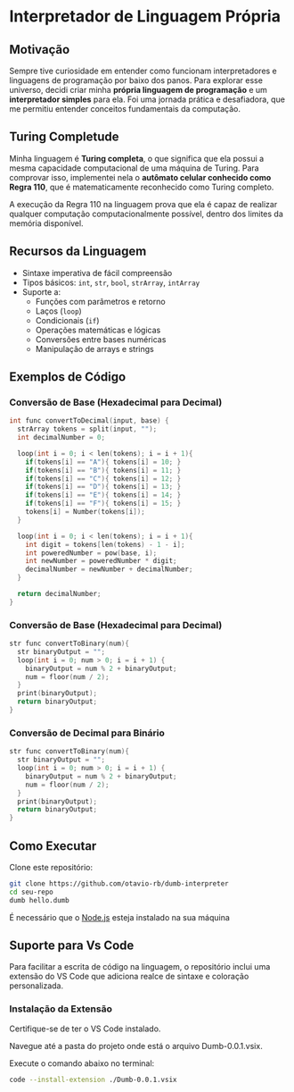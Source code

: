 # Interpretador de Linguagem Própria

## Motivação

Sempre tive curiosidade em entender como funcionam interpretadores e linguagens de programação por baixo dos panos. Para explorar esse universo, decidi criar minha **própria linguagem de programação** e um **interpretador simples** para ela. Foi uma jornada prática e desafiadora, que me permitiu entender conceitos fundamentais da computação.

## Turing Completude

Minha linguagem é **Turing completa**, o que significa que ela possui a mesma capacidade computacional de uma máquina de Turing. Para comprovar isso, implementei nela o **autômato celular conhecido como Regra 110**, que é matematicamente reconhecido como Turing completo.

A execução da Regra 110 na linguagem prova que ela é capaz de realizar qualquer computação computacionalmente possível, dentro dos limites da memória disponível.

## Recursos da Linguagem

- Sintaxe imperativa de fácil compreensão
- Tipos básicos: `int`, `str`, `bool`, `strArray`, `intArray`
- Suporte a:
  - Funções com parâmetros e retorno
  - Laços (`loop`)
  - Condicionais (`if`)
  - Operações matemáticas e lógicas
  - Conversões entre bases numéricas
  - Manipulação de arrays e strings

## Exemplos de Código

### Conversão de Base (Hexadecimal para Decimal)

```c
int func convertToDecimal(input, base) {
  strArray tokens = split(input, "");
  int decimalNumber = 0;

  loop(int i = 0; i < len(tokens); i = i + 1){
    if(tokens[i] == "A"){ tokens[i] = 10; }
    if(tokens[i] == "B"){ tokens[i] = 11; }
    if(tokens[i] == "C"){ tokens[i] = 12; }
    if(tokens[i] == "D"){ tokens[i] = 13; }
    if(tokens[i] == "E"){ tokens[i] = 14; }
    if(tokens[i] == "F"){ tokens[i] = 15; }
    tokens[i] = Number(tokens[i]);
  }

  loop(int i = 0; i < len(tokens); i = i + 1){
    int digit = tokens[len(tokens) - 1 - i];
    int poweredNumber = pow(base, i);
    int newNumber = poweredNumber * digit;
    decimalNumber = newNumber + decimalNumber;
  }

  return decimalNumber;
}
```

### Conversão de Base (Hexadecimal para Decimal)

```c
str func convertToBinary(num){
  str binaryOutput = "";
  loop(int i = 0; num > 0; i = i + 1) {
    binaryOutput = num % 2 + binaryOutput;
    num = floor(num / 2);
  }
  print(binaryOutput);
  return binaryOutput;
}
```

### Conversão de Decimal para Binário
```c
str func convertToBinary(num){
  str binaryOutput = "";
  loop(int i = 0; num > 0; i = i + 1) {
    binaryOutput = num % 2 + binaryOutput;
    num = floor(num / 2);
  }
  print(binaryOutput);
  return binaryOutput;
}
```

## Como Executar
Clone este repositório:
```bash
git clone https://github.com/otavio-rb/dumb-interpreter
cd seu-repo
dumb hello.dumb
```
É necessário que o [Node.js](https://nodejs.org/pt) esteja instalado na sua máquina

## Suporte para Vs Code

Para facilitar a escrita de código na linguagem, o repositório inclui uma extensão do VS Code que adiciona realce de sintaxe e coloração personalizada.

### Instalação da Extensão
Certifique-se de ter o VS Code instalado.

Navegue até a pasta do projeto onde está o arquivo Dumb-0.0.1.vsix.

Execute o comando abaixo no terminal:
```bash
code --install-extension ./Dumb-0.0.1.vsix
```
